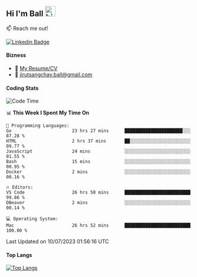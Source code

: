 ## Hi I'm Ball <img src="https://user-images.githubusercontent.com/1303154/88677602-1635ba80-d120-11ea-84d8-d263ba5fc3c0.gif" width="28px" height="28px" alt="hi">
 
:mailbox: Reach me out!

[![Linkedin Badge](https://img.shields.io/badge/-Jirut-0e76a8?style=flat&labelColor=0e76a8&logo=linkedin&logoColor=white)](https://www.linkedin.com/in/jirut-sangchay-338370251/)

<!-- TODO: Add last video link -->
#### Bizness
- :paperclip: [My Resume/CV](https://github.com/Jirut01/Jirut01/blob/main/file/jirut_resume.pdf)
- :email: jirutsangchay.ball@gmail.com

#### Coding Stats

<!--START_SECTION:waka-->
![Code Time](http://img.shields.io/badge/Code%20Time-28%20hrs%2036%20mins-blue)

📊 **This Week I Spent My Time On** 

```text
💬 Programming Languages: 
Go                       23 hrs 27 mins      ██████████████████████░░░   87.28 % 
HTML                     2 hrs 37 mins       ██░░░░░░░░░░░░░░░░░░░░░░░   09.77 % 
JavaScript               24 mins             ░░░░░░░░░░░░░░░░░░░░░░░░░   01.55 % 
Bash                     15 mins             ░░░░░░░░░░░░░░░░░░░░░░░░░   00.95 % 
Docker                   2 mins              ░░░░░░░░░░░░░░░░░░░░░░░░░   00.16 % 

🔥 Editors: 
VS Code                  26 hrs 50 mins      █████████████████████████   99.86 % 
DBeaver                  2 mins              ░░░░░░░░░░░░░░░░░░░░░░░░░   00.14 % 

💻 Operating System: 
Mac                      26 hrs 52 mins      █████████████████████████   100.00 % 
```


 Last Updated on 10/07/2023 01:56:16 UTC
<!--END_SECTION:waka-->

#### Top Langs
[![Top Langs](https://github-readme-stats.vercel.app/api/top-langs/?username=Jirut01&layout=pie)](https://github.com/Jirut01/github-readme-stats)
